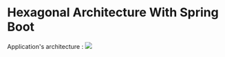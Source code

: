 # Hexagonal Architecture With Spring Boot

Application's architecture :
![](https://drive.google.com/uc?id=1_L0lT0o4IGk8dwGc0i1F-_7D6NXOje_y)
